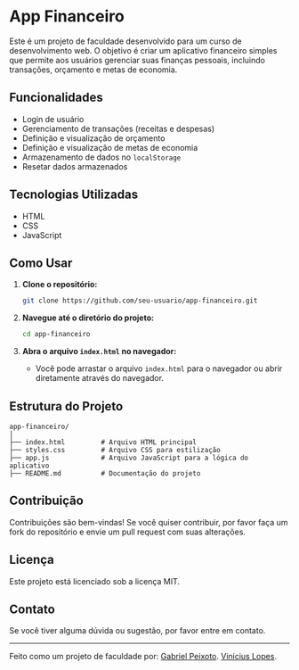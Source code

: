# App Financeiro

Este é um projeto de faculdade desenvolvido para um curso de desenvolvimento web. O objetivo é criar um aplicativo financeiro simples que permite aos usuários gerenciar suas finanças pessoais, incluindo transações, orçamento e metas de economia.

## Funcionalidades

- Login de usuário
- Gerenciamento de transações (receitas e despesas)
- Definição e visualização de orçamento
- Definição e visualização de metas de economia
- Armazenamento de dados no `localStorage`
- Resetar dados armazenados

## Tecnologias Utilizadas

- HTML
- CSS
- JavaScript

## Como Usar

1. **Clone o repositório:**
    ```bash
    git clone https://github.com/seu-usuario/app-financeiro.git
    ```

2. **Navegue até o diretório do projeto:**
    ```bash
    cd app-financeiro
    ```

3. **Abra o arquivo `index.html` no navegador:**
    - Você pode arrastar o arquivo `index.html` para o navegador ou abrir diretamente através do navegador.

## Estrutura do Projeto

```
app-financeiro/
│
├── index.html         # Arquivo HTML principal
├── styles.css         # Arquivo CSS para estilização
├── app.js             # Arquivo JavaScript para a lógica do aplicativo
├── README.md          # Documentação do projeto
```

## Contribuição

Contribuições são bem-vindas! Se você quiser contribuir, por favor faça um fork do repositório e envie um pull request com suas alterações.

## Licença

Este projeto está licenciado sob a licença MIT.

## Contato

Se você tiver alguma dúvida ou sugestão, por favor entre em contato.

---

Feito como um projeto de faculdade por:
[Gabriel Peixoto](https://github.com/gabxoto).
[Vinicius Lopes](https://github.com/viniciusloopees).
```
